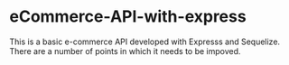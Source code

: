 # eCommerce-API-with-express
This is a basic e-commerce API developed with Expresss and Sequelize. There are a number of points in which it needs to be impoved.
